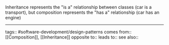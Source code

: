 Inheritance represents the "is a" relationship between classes (car is a transport), but composition represents the "has a" relationship (car has an engine)

---

tags:: #software-development/design-patterns
comes from:: [[Composition]], [[Inheritance]]
opposite to::
leads to::
see also::
